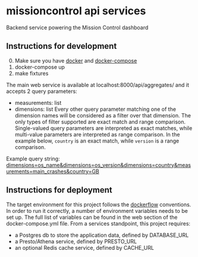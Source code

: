 missioncontrol api services
===========================


Backend service powering the Mission Control dashboard


Instructions for development
----------------------------

0. Make sure you have [docker](https://docker.io) and [docker-compose](https://github.com/docker/compose)
1. docker-compose up
2. make fixtures

The main web service is available at localhost:8000/api/aggregates/ and it accepts
2 query parameters:
 - measurements: list
 - dimensions: list
 Every other query parameter matching one of the dimension names will be considered as a filter over that dimension. The only types of filter supported are exact match and range comparison. Single-valued query parameters are interpreted as  exact matches, while multi-value parameters are interpreted as range comparison. In the example below, `country` is an exact match, while `version` is a range comparison.

 Example query string: [dimensions=os_name&dimensions=os_version&dimensions=country&measurements=main_crashes&country=GB](http://localhost:8000/api/aggregates/?dimensions=os_name&dimensions=os_version&dimensions=country&measurements=main_crashes&country=GB&version=53&version=57)

Instructions for deployment
---------------------------

The target environment for this project follows the [dockerflow](https://github.com/mozilla-services/Dockerflow) conventions.
In order to run it correctly, a number of environment variables needs to be set up.
The full list of variables can be found in the web section of the docker-compose.yml file.
From a services standpoint, this project requires:
 - a Postgres db to store the application data, defined by DATABASE_URL
 - a Presto/Athena service, defined by PRESTO_URL
 - an optional Redis cache service, defined by CACHE_URL
